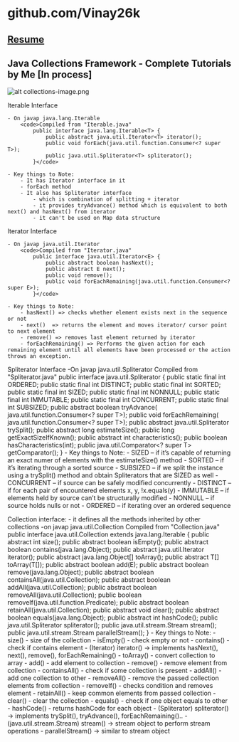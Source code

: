 # github.com/Vinay26k
## [Resume]("https://vinay26k.github.io/Resume.html")
## Java Collections Framework - Complete Tutorials by Me [In process]

![alt collections-image.png]("Collection-framework-hierarchy.png")



Iterable Interface

	- On javap java.lang.Iterable
		<code>Compiled from "Iterable.java"
			public interface java.lang.Iterable<T> {
  				public abstract java.util.Iterator<T> iterator();
  				public void forEach(java.util.function.Consumer<? super T>);
  				public java.util.Spliterator<T> spliterator();
			}</code>

	- Key things to Note:
		- It has Iterator interface in it
		- forEach method
		- It also has Spliterator interface
			- which is combination of splitting + iterator
			- it provides tryAdvance() method which is equivalent to both next() and hasNext() from iterator
			- it can't be used on Map data structure




Iterator Interface

	- On javap java.util.Iterator
		<code>Compiled from "Iterator.java"
			public interface java.util.Iterator<E> {
  				public abstract boolean hasNext();
  				public abstract E next();
  				public void remove();
  				public void forEachRemaining(java.util.function.Consumer<? super E>);
			}</code>

	- Key things to Note:
		- hasNext() => checks whether element exists next in the sequence or not
		- next()  => returns the element and moves iterator/ cursor point to next element
		- remove() => removes last element returned by iterator
		- forEachRemaining() => Performs the given action for each remaining element until all elements have been processed or the action throws an exception.


Spliterator Interface
	-On javap java.util.Spliterator
		Compiled from "Spliterator.java"
			public interface java.util.Spliterator<T> {
  				public static final int ORDERED;
  				public static final int DISTINCT;
  				public static final int SORTED;
  				public static final int SIZED;
  				public static final int NONNULL;
  				public static final int IMMUTABLE;
  				public static final int CONCURRENT;
  				public static final int SUBSIZED;
  				public abstract boolean tryAdvance( 
  					java.util.function.Consumer<? super T>);
  				public void forEachRemaining(
  					java.util.function.Consumer<? super T>);
  				public abstract java.util.Spliterator<T> 
  					trySplit();
  				public abstract long estimateSize();
  				public long getExactSizeIfKnown();
  				public abstract int characteristics();
  				public boolean hasCharacteristics(int);
  				public java.util.Comparator<? super T> 
  					getComparator();
			}
	- Key things to Note:
		- SIZED – if it’s capable of returning an exact numer of elements with the estimateSize() method
		- SORTED – if it’s iterating through a sorted source
		- SUBSIZED – if we split the instance using a trySplit() method and obtain Spliterators that are SIZED as well
		- CONCURRENT – if source can be safely modified concurrently
		- DISTINCT – if for each pair of encountered elements x, y, !x.equals(y)
		- IMMUTABLE – if elements held by source can’t be structurally modified
		- NONNULL – if source holds nulls or not
		- ORDERED – if iterating over an ordered sequence



Collection interface:
	- it defines all the methods inherited by other collections
	-on javap java.util.Collection
		Compiled from "Collection.java"
			public interface java.util.Collection<E> extends java.lang.Iterable<E> {
  				public abstract int size();
  				public abstract boolean isEmpty();
  				public abstract boolean contains(java.lang.Object);
  				public abstract java.util.Iterator<E> iterator();
  				public abstract java.lang.Object[] toArray();
  				public abstract <T> T[] toArray(T[]);
  				public abstract boolean add(E);
  				public abstract boolean remove(java.lang.Object);
  				public abstract boolean containsAll(java.util.Collection<?>);
  				public abstract boolean addAll(java.util.Collection<? extends E>);
  				public abstract boolean removeAll(java.util.Collection<?>);
  				public boolean removeIf(java.util.function.Predicate<? super E>);
  				public abstract boolean retainAll(java.util.Collection<?>);
  				public abstract void clear();
  				public abstract boolean equals(java.lang.Object);
  				public abstract int hashCode();
  				public java.util.Spliterator<E> spliterator();
  				public java.util.stream.Stream<E> stream();
  				public java.util.stream.Stream<E> parallelStream();
			}
	- Key things to Note:
		- size() - size of the collection
		- isEmpty() - check empty or not
		- contains() - check if contains element
		- (Iterator) iterator() -> implements hasNext(), next(), remove(), forEachRemaining()
		- toArray() - convert collection to array
		- add() - add element to collection
		- remove() - remove element from collection
		- containsAll() - check if some collection is present
		- addAll() -  add one collection to other
		- removeAll() - remove the passed collection elements from collection
		- removeIf() - checks condition and removes element
		- retainAll() - keep common elements from passed collection
		- clear() - clear the collection
		- equals() - check if one object equals to other
		- hashCode() - returns hashCode for each object
		- (Spliterator) spliterator() -> implements trySplit(), tryAdvance(), forEachRemaining()..
		- (java.util.stream.Stream) stream() -> stream object to perform stream operations
		- parallelStream() -> similar to stream object

